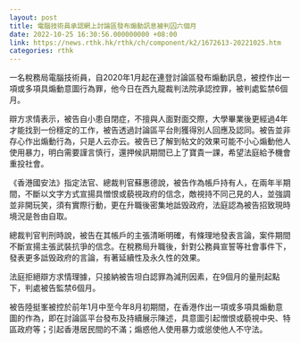 ```yaml
---
layout: post
title: 電腦技術員承認網上討論區發布煽動訊息被判囚六個月
date: 2022-10-25 16:30:56.000000000 +08:00
link: https://news.rthk.hk/rthk/ch/component/k2/1672613-20221025.htm
categories: rthk
---
```


一名稅務局電腦技術員，自2020年1月起在連登討論區發布煽動訊息，被控作出一項或多項具煽動意圖行為罪，他今日在西九龍裁判法院承認控罪，被判處監禁6個月。

辯方求情表示，被告自小患自閉症，不擅與人面對面交際，大學畢業後更經過4年才能找到一份穩定的工作，被告透過討論區平台則獲得別人回應及認同。被告並非存心作出煽動行為，只是人云亦云。被告已了解到帖文的效果可能不小心煽動他人使用暴力，明白需要謹言慎行，還押候訊期間已上了寶貴一課，希望法庭給予機會重投社會。

《香港國安法》指定法官、總裁判官蘇惠德說，被告作為帳戶持有人，在兩年半期間，不斷以文字方式宣揚具憎恨或藐視政府的信念，敵視持不同己見的人，並強調並非開玩笑，須有實際行動，更在升職後密集地詆毁政府，法庭認為被告招致現時境況是咎由自取。

總裁判官判刑時說，被告在其帳戶的主張清晰明確，有條理地發表言論，案件期間不斷宣揚主張武裝抗爭的信念。在稅務局升職後，針對公務員宣誓等社會事件下，發表更多詆毁政府的言論，有著延續性及永久性的效果。

法庭拒絕辯方求情理據，只接納被告坦白認罪為減刑因素，在9個月的量刑起點下，判處被告監禁6個月。

被告陸挺峯被控於前年1月中至今年8月初期間，在香港作出一項或多項具煽動意圖的作為，即在討論區平台發布及持續展示陳述，具意圖引起憎恨或藐視中央、特區政府等；引起香港居民間的不滿；煽惑他人使用暴力或慫使他人不守法。
